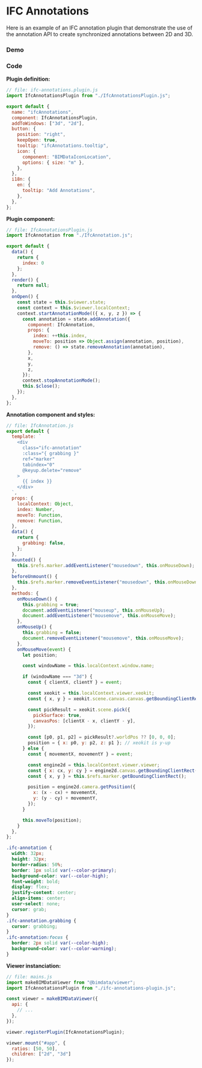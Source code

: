 # IFC Annotations

Here is an example of an IFC annotation plugin that demonstrate the use of the annotation API
to create synchronized annotations between 2D and 3D.

### Demo

<ClientOnly>
  <style>
    .ifc-annotation {
      width: 32px;
      height: 32px;
      border-radius: 50%;
      border: 1px solid var(--color-primary);
      background-color: var(--color-high);
      font-weight: bold;
      display: flex;
      justify-content: center;
      align-items: center;
      user-select: none;
      cursor: grab;
    }
    .ifc-annotation.grabbing {
      cursor: grabbing;
    }
    .ifc-annotation:focus {
      border: 2px solid var(--color-high);
      background-color: var(--color-warning);
    }
  </style>
  <BIMDataViewer config="ifcAnnotations"/>
</ClientOnly>

### Code

**Plugin definition:**
```js
// file: ifc-annotations.plugin.js
import IfcAnnotationsPlugin from "./IfcAnnotationsPlugin.js";

export default {
  name: "ifcAnnotations",
  component: IfcAnnotationsPlugin,
  addToWindows: ["3d", "2d"],
  button: {
    position: "right",
    keepOpen: true,
    tooltip: "ifcAnnotations.tooltip",
    icon: {
      component: "BIMDataIconLocation",
      options: { size: "m" },
    },
  },
  i18n: {
    en: {
      tooltip: "Add Annotations",
    },
  },
};
```

**Plugin component:**
```js
// file: IfcAnnotationsPlugin.js
import IfcAnnotation from "./IfcAnnotation.js";

export default {
  data() {
    return {
      index: 0
    };
  },
  render() {
    return null;
  },
  onOpen() {
    const state = this.$viewer.state;
    const context = this.$viewer.localContext;
    context.startAnnotationMode(({ x, y, z }) => {
      const annotation = state.addAnnotation({
        component: IfcAnnotation,
        props: {
          index: ++this.index,
          moveTo: position => Object.assign(annotation, position),
          remove: () => state.removeAnnotation(annotation),
        },
        x,
        y,
        z,
      });
      context.stopAnnotationMode();
      this.$close();
    });
  },
};
```

**Annotation component and styles:**
```js
// file: IfcAnnotation.js
export default {
  template: `
    <div
      class="ifc-annotation"
      :class="{ grabbing }"
      ref="marker"
      tabindex="0"
      @keyup.delete="remove"
    >
      {{ index }}
    </div>
  `,
  props: {
    localContext: Object,
    index: Number,
    moveTo: Function,
    remove: Function,
  },
  data() {
    return {
      grabbing: false,
    };
  },
  mounted() {
    this.$refs.marker.addEventListener("mousedown", this.onMouseDown);
  },
  beforeUnmount() {
    this.$refs.marker.removeEventListener("mousedown", this.onMouseDown);
  },
  methods: {
    onMouseDown() {
      this.grabbing = true;
      document.addEventListener("mouseup", this.onMouseUp);
      document.addEventListener("mousemove", this.onMouseMove);
    },
    onMouseUp() {
      this.grabbing = false;
      document.removeEventListener("mousemove", this.onMouseMove);
    },
    onMouseMove(event) {
      let position;

      const windowName = this.localContext.window.name;

      if (windowName === "3d") {
        const { clientX, clientY } = event;

        const xeokit = this.localContext.viewer.xeokit;
        const { x, y } = xeokit.scene.canvas.canvas.getBoundingClientRect();

        const pickResult = xeokit.scene.pick({
          pickSurface: true,
          canvasPos: [clientX - x, clientY - y],
        });

        const [p0, p1, p2] = pickResult?.worldPos ?? [0, 0, 0];
        position = { x: p0, y: p2, z: p1 }; // xeokit is y-up
      } else {
        const { movementX, movementY } = event;

        const engine2d = this.localContext.viewer.viewer;
        const { x: cx, y: cy } = engine2d.canvas.getBoundingClientRect();
        const { x, y } = this.$refs.marker.getBoundingClientRect();

        position = engine2d.camera.getPosition({
          x: (x - cx) + movementX,
          y: (y - cy) + movementY,
        });
      }

      this.moveTo(position);
    }
  },
};
```

```css
.ifc-annotation {
  width: 32px;
  height: 32px;
  border-radius: 50%;
  border: 1px solid var(--color-primary);
  background-color: var(--color-high);
  font-weight: bold;
  display: flex;
  justify-content: center;
  align-items: center;
  user-select: none;
  cursor: grab;
}
.ifc-annotation.grabbing {
  cursor: grabbing;
}
.ifc-annotation:focus {
  border: 2px solid var(--color-high);
  background-color: var(--color-warning);
}
```

**Viewer instanciation:**
```js
// file: mains.js
import makeBIMDataViewer from "@bimdata/viewer";
import IfcAnnotationsPlugin from "./ifc-annotations-plugin.js";

const viewer = makeBIMDataViewer({
  api: {
    // ...
  },
});

viewer.registerPlugin(IfcAnnotationsPlugin);

viewer.mount("#app", {
  ratios: [50, 50],
  children: ["2d", "3d"]
});
```
